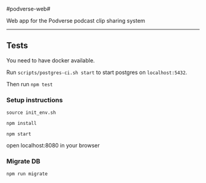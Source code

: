 #podverse-web#

Web app for the Podverse podcast clip sharing system

---

## Tests

You need to have docker available.

Run `scripts/postgres-ci.sh start` to start postgres on `localhost:5432`.

Then run `npm test`

### Setup instructions

```shell
source init_env.sh

npm install

npm start
```

open localhost:8080 in your browser

### Migrate DB

`npm run migrate`
